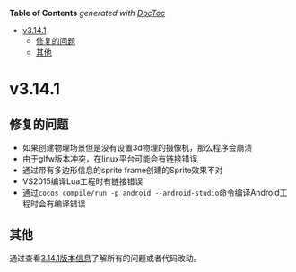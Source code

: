 <!-- START doctoc generated TOC please keep comment here to allow auto update -->
<!-- DON'T EDIT THIS SECTION, INSTEAD RE-RUN doctoc TO UPDATE -->
**Table of Contents**  *generated with [DocToc](https://github.com/thlorenz/doctoc)*

- [v3.14.1](#v3141)
  - [修复的问题](#%E4%BF%AE%E5%A4%8D%E7%9A%84%E9%97%AE%E9%A2%98)
  - [其他](#%E5%85%B6%E4%BB%96)

<!-- END doctoc generated TOC please keep comment here to allow auto update -->

# v3.14.1

## 修复的问题

* 如果创建物理场景但是没有设置3d物理的摄像机，那么程序会崩溃
* 由于glfw版本冲突，在linux平台可能会有链接错误
* 通过带有多边形信息的sprite frame创建的Sprite效果不对
* VS2015编译Lua工程时有链接错误
* 通过`cocos compile/run -p android --android-studio`命令编译Android工程时会有编译错误

## 其他

通过查看[3.14.1版本信息](https://github.com/cocos2d/cocos2d-x/milestone/36?closed=1)了解所有的问题或者代码改动。
